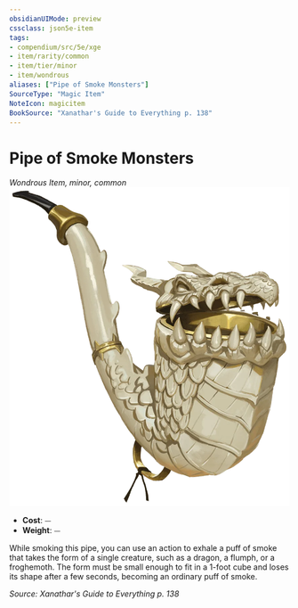 ```yaml
---
obsidianUIMode: preview
cssclass: json5e-item
tags:
- compendium/src/5e/xge
- item/rarity/common
- item/tier/minor
- item/wondrous
aliases: ["Pipe of Smoke Monsters"]
SourceType: "Magic Item"
NoteIcon: magicitem
BookSource: "Xanathar's Guide to Everything p. 138"
---
```

# Pipe of Smoke Monsters
*Wondrous Item, minor, common*  
![](https://raw.githubusercontent.com/5etools-mirror-2/5etools-img/main/items/XGE/Pipe%20of%20Smoke%20Monsters.webp#right)  

- **Cost**: ⏤
- **Weight**: ⏤

While smoking this pipe, you can use an action to exhale a puff of smoke that takes the form of a single creature, such as a dragon, a flumph, or a froghemoth. The form must be small enough to fit in a 1-foot cube and loses its shape after a few seconds, becoming an ordinary puff of smoke.

*Source: Xanathar's Guide to Everything p. 138*